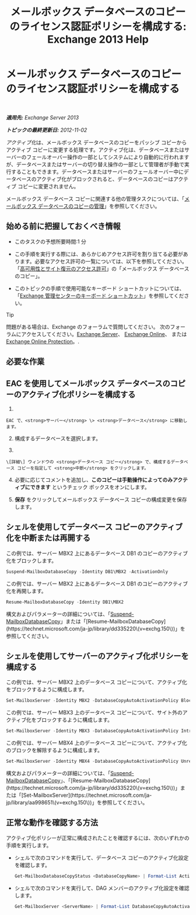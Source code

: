 ﻿---
title: 'メールボックス データベースのコピーのライセンス認証ポリシーを構成する: Exchange 2013 Help'
TOCTitle: メールボックス データベースのコピーのライセンス認証ポリシーを構成する
ms:assetid: 6b37ed6e-2e36-4688-b485-8fdbb8193ec8
ms:mtpsurl: https://technet.microsoft.com/ja-jp/library/Dd298046(v=EXCHG.150)
ms:contentKeyID: 48269616
ms.date: 04/24/2018
mtps_version: v=EXCHG.150
ms.translationtype: HT
---

# メールボックス データベースのコピーのライセンス認証ポリシーを構成する

 

_**適用先:** Exchange Server 2013_

_**トピックの最終更新日:** 2012-11-02_

*アクティブ化*は、メールボックス データベースのコピーをパッシブ コピーからアクティブ コピーに変更する処理です。アクティブ化は、データベースまたはサーバーのフェールオーバー操作の一部としてシステムにより自動的に行われますが、データベースまたはサーバーの切り替え操作の一部として管理者が手動で実行することもできます。データベースまたはサーバーのフェールオーバー中にデータベースのアクティブ化がブロックされると、データベースのコピーはアクティブ コピーに変更されません。

メールボックス データベース コピーに関連する他の管理タスクについては、「[メールボックス データベースのコピーの管理](managing-mailbox-database-copies-exchange-2013-help.md)」を参照してください。

## 始める前に把握しておくべき情報

  - このタスクの予想所要時間:1 分

  - この手順を実行する際には、あらかじめアクセス許可を割り当てる必要があります。必要なアクセス許可の一覧については、以下を参照してください。「[高可用性とサイト復元のアクセス許可](high-availability-and-site-resilience-permissions-exchange-2013-help.md)」の「メールボックス データベースのコピー」。

  - このトピックの手順で使用可能なキーボード ショートカットについては、「[Exchange 管理センターのキーボード ショートカット](keyboard-shortcuts-in-the-exchange-admin-center-exchange-online-protection-help.md)」を参照してください。


> [!TIP]
> 問題がある場合は、Exchange のフォーラムで質問してください。 次のフォーラムにアクセスしてください。<A href="https://go.microsoft.com/fwlink/p/?linkid=60612">Exchange Server</A>、 <A href="https://go.microsoft.com/fwlink/p/?linkid=267542">Exchange Online</A>、 または <A href="https://go.microsoft.com/fwlink/p/?linkid=285351">Exchange Online Protection</A>。.



## 必要な作業

## EAC を使用してメールボックス データベースのコピーのアクティブ化ポリシーを構成する

1.  
    
    EAC で、<strong>サーバー</strong> \> <strong>データベース</strong> に移動します。

2.  構成するデータベースを選択します。

3.  
    
    \[詳細\] ウィンドウの <strong>データベース コピー</strong> で、構成するデータベース コピーを指定して <strong>中断</strong> をクリックします。

4.  必要に応じてコメントを追加し、<strong>このコピーは手動操作によってのみアクティブにできます</strong> というチェック ボックスをオンにします。

5.  <strong>保存</strong> をクリックしてメールボックス データベース コピーの構成変更を保存します。

## シェルを使用してデータベース コピーのアクティブ化を中断または再開する

この例では、サーバー MBX2 上にあるデータベース DB1 のコピーのアクティブ化をブロックします。

```powershell
Suspend-MailboxDatabaseCopy -Identity DB1\MBX2 -ActivationOnly
```

この例では、サーバー MBX2 上にあるデータベース DB1 のコピーのアクティブ化を再開します。

```powershell
Resume-MailboxDatabaseCopy -Identity DB1\MBX2
```

構文およびパラメーターの詳細については、「[Suspend-MailboxDatabaseCopy](https://technet.microsoft.com/ja-jp/library/dd351074\(v=exchg.150\))」または「[Resume-MailboxDatabaseCopy](https://technet.microsoft.com/ja-jp/library/dd335220\(v=exchg.150\))」を参照してください。

## シェルを使用してサーバーのアクティブ化ポリシーを構成する

この例では、サーバー MBX2 上のデータベース コピーについて、アクティブ化をブロックするように構成します。

```powershell
Set-MailboxServer -Identity MBX2 -DatabaseCopyAutoActivationPolicy Blocked
```

この例では、サーバー MBX3 上のデータベース コピーについて、サイト外のアクティブ化をブロックするように構成します。

```powershell
Set-MailboxServer -Identity MBX3 -DatabaseCopyAutoActivationPolicy IntrasiteOnly
```

この例では、サーバー MBX4 上のデータベース コピーについて、アクティブ化のブロックを解除するように構成します。

```powershell
Set-MailboxServer -Identity MBX4 -DatabaseCopyAutoActivationPolicy Unrestricted
```

構文およびパラメーターの詳細については、「[Suspend-MailboxDatabaseCopy](https://technet.microsoft.com/ja-jp/library/dd351074\(v=exchg.150\))」、「[Resume-MailboxDatabaseCopy](https://technet.microsoft.com/ja-jp/library/dd335220\(v=exchg.150\))」または「[Set-MailboxServer](https://technet.microsoft.com/ja-jp/library/aa998651\(v=exchg.150\))」を参照してください。

## 正常な動作を確認する方法

アクティブ化ポリシーが正常に構成されたことを確認するには、次のいずれかの手順を実行します。

  - シェルで次のコマンドを実行して、データベース コピーのアクティブ化設定を確認します。
    
    ```powershell
    Get-MailboxDatabaseCopyStatus <DatabaseCopyName> | Format-List ActivationSuspended
    ```

  - シェルで次のコマンドを実行して、DAG メンバーのアクティブ化設定を確認します。
    
    ```powershell
    Get-MailboxServer <ServerName> | Format-List DatabaseCopyAutoActivationPolicy
    ```

